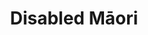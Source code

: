 ---
layout: content
data: temp
title: Disabled Māori
isHome: true
link: https://figure.nz/search/?query=maori%20disabled&ref=dfnz
---